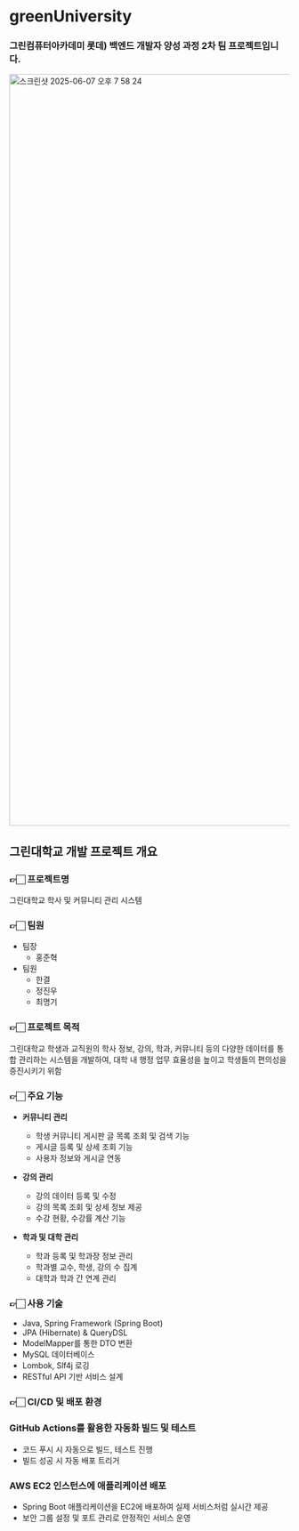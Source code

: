 # greenUniversity
### 그린컴퓨터아카데미 롯데) 백엔드 개발자 양성 과정 2차 팀 프로젝트입니다.

<img width="1352" alt="스크린샷 2025-06-07 오후 7 58 24" src="https://github.com/user-attachments/assets/3c243976-0ce7-4038-a32f-19b6abb0d81c" />



## 그린대학교 개발 프로젝트 개요

### 👉🏻 프로젝트명

그린대학교 학사 및 커뮤니티 관리 시스템

### 👉🏻 팀원
- 팀장
  - 홍준혁
- 팀원
  - 한결
  - 정진우
  - 최명기

### 👉🏻 프로젝트 목적

그린대학교 학생과 교직원의 학사 정보, 강의, 학과, 커뮤니티 등의 다양한 데이터를 통합 관리하는 시스템을 개발하여, 대학 내 행정 업무 효율성을 높이고 학생들의 편의성을 증진시키기 위함

### 👉🏻 주요 기능

* **커뮤니티 관리**

  * 학생 커뮤니티 게시판 글 목록 조회 및 검색 기능
  * 게시글 등록 및 상세 조회 기능
  * 사용자 정보와 게시글 연동

* **강의 관리**

  * 강의 데이터 등록 및 수정
  * 강의 목록 조회 및 상세 정보 제공
  * 수강 현황, 수강률 계산 기능

* **학과 및 대학 관리**

  * 학과 등록 및 학과장 정보 관리
  * 학과별 교수, 학생, 강의 수 집계
  * 대학과 학과 간 연계 관리

### 👉🏻 사용 기술

* Java, Spring Framework (Spring Boot)
* JPA (Hibernate) & QueryDSL
* ModelMapper를 통한 DTO 변환
* MySQL 데이터베이스
* Lombok, Slf4j 로깅
* RESTful API 기반 서비스 설계

### 👉🏻 CI/CD 및 배포 환경
### GitHub Actions를 활용한 자동화 빌드 및 테스트
* 코드 푸시 시 자동으로 빌드, 테스트 진행
* 빌드 성공 시 자동 배포 트리거

### AWS EC2 인스턴스에 애플리케이션 배포
* Spring Boot 애플리케이션을 EC2에 배포하여 실제 서비스처럼 실시간 제공
* 보안 그룹 설정 및 포트 관리로 안정적인 서비스 운영
